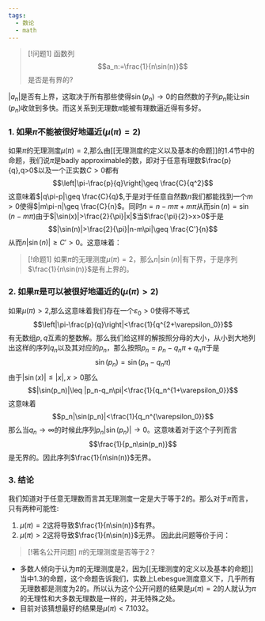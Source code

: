 ```yaml
---
tags:
  - 数论
  - math
---
```


> [!问题1]
> 函数列$$a_n:=\frac{1}{n\sin(n)}$$是否是有界的?

$|a_n|$是否有上界，这取决于所有那些使得$\sin(p_n)\to 0$的自然数的子列$p_n$能让$\sin(p_n)$收敛到多快。而这关系到无理数$\pi$能被有理数逼近得有多好。
### 1. 如果$\pi$不能被很好地逼近($\mu(\pi)=2$)

如果$\pi$的无理测度$\mu(\pi)=2$,那么由[[无理测度的定义以及基本的命题]]的1.4节中的命题，我们说$\pi$是badly approximable的数，即对于任意有理数$\frac{p}{q},q>0$以及一个正实数$C>0$都有$$\left|\pi-\frac{p}{q}\right|\geq \frac{C}{q^2}$$这意味着$|q\pi-p|\geq \frac{C}{q}$,于是对于任意自然数$n$我们都能找到一个$m>0$使得$|m\pi-n|\geq \frac{C}{n}$。同时$n=n-m\pi+m\pi$从而$\sin(n)=\sin(n-m\pi)$由于$|\sin(x)|>\frac{2}{\pi}|x|$当$\frac{\pi}{2}>x>0$于是$$|\sin(n)|>\frac{2}{\pi}|n-m\pi|\geq \frac{C'}{n}$$从而$n|\sin(n)|\geq C'>0$。这意味着：

> [!命题1]
> 如果$\pi$的无理测度$\mu(\pi)=2$，那么$n|\sin(n)|$有下界，于是序列$\frac{1}{n\sin(n)}$是有上界的。

### 2. 如果$\pi$是可以被很好地逼近的($\mu(\pi)>2$)

如果$\mu(\pi)>2$,那么这意味着我们存在一个$\varepsilon_0>0$使得不等式$$\left|\pi-\frac{p}{q}\right|<\frac{1}{q^{2+\varepsilon_0}}$$有无数组$p,q$互素的整数解。那么我们给这样的解按照分母的大小，从小到大地列出这样的序列$q_n$以及其对应的$p_n$，那么按照$p_n=p_n-q_n\pi+q_n\pi$于是$$\sin(p_n)=\sin(p_n-q_n\pi)$$由于$|\sin(x)|\leq |x|,x>0$那么$$|\sin(p_n)|\leq |p_n-q_n\pi|<\frac{1}{q_n^{1+\varepsilon_0}}$$这意味着$$p_n|\sin(p_n)|<\frac{1}{q_n^{\varepsilon_0}}$$那么当$q_n\to \infty$的时候此序列$p_n|\sin(p_n)|\to 0$。这意味着对于这个子列而言$$\frac{1}{p_n\sin(p_n)}$$是无界的。因此序列$\frac{1}{n\sin(n)}$无界。

### 3. 结论

我们知道对于任意无理数而言其无理测度一定是大于等于2的。那么对于$\pi$而言，只有两种可能性:
1. $\mu(\pi)=2$这将导致$\frac{1}{n\sin(n)}$有界。
2. $\mu(\pi)>2$这将导致$\frac{1}{n\sin(n)}$无界。
因此此问题等价于问：

> [!著名公开问题]
> $\pi$的无理测度是否等于2？

* 多数人倾向于认为$\pi$的无理测度是$2$，因为[[无理测度的定义以及基本的命题]]当中1.3的命题，这个命题告诉我们，实数上Lebesgue测度意义下，几乎所有无理数都是测度为2的。所以认为这个公开问题的结果是$\mu(\pi)=2$的人就认为$\pi$的无理性和大多数无理数是一样的，并无特殊之处。
* 目前对该猜想最好的结果是$\mu(\pi)<7.1032$。